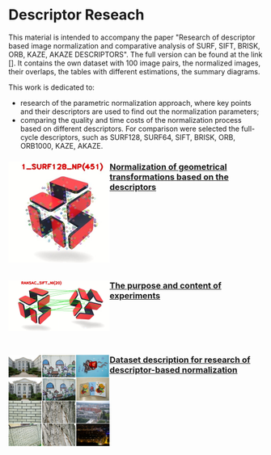 <h1>Descriptor Reseach</h1>

This material is intended to accompany the paper "Research of descriptor based image normalization and comparative analysis of SURF, SIFT, BRISK, ORB, KAZE, AKAZE DESCRIPTORS". The full version can be found at the link [].
It contains the own dataset with 100 image pairs, the normalized images, their overlaps, the tables with different estimations, the summary diagrams.

This work is dedicated to:
* research of the parametric normalization approach, where key points and their descriptors are used to find out the normalization parameters;
* comparing the quality and time costs of the normalization process based on different descriptors. For comparison were selected the full-cycle descriptors, such as SURF128, SURF64, SIFT, BRISK, ORB, ORB1000, KAZE, AKAZE.

### <img src="/doc/images/normalization_keypoints.jpg" width="200" align="left">[Normalization of geometrical transformations based on the descriptors](https://www.google.com/) 
<br/><br/><br/><br/><br/><br/><br/><br/>
### <img src="/doc/images/normalization_matches.jpg" width="200" align="left">[The purpose and content of experiments](https://www.google.com/)
<br/><br/><br/><br/>
### <img src="/doc/images/dataset.png" width="200" align="left">[Dataset description for research of descriptor-based normalization](https://www.google.com/) 


